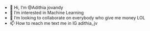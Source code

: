 - 👋 Hi, I’m @Adithia jovandy
- 👀 I’m interested in Machine Learning
- 💞️ I’m looking to collaborate on everybody who give me money LOL
- 📫 How to reach me text me in IG adithia_jv

<!---
Adithia88/Adithia88 is a ✨ special ✨ repository because its `README.md` (this file) appears on your GitHub profile.
You can click the Preview link to take a look at your changes.
--->
